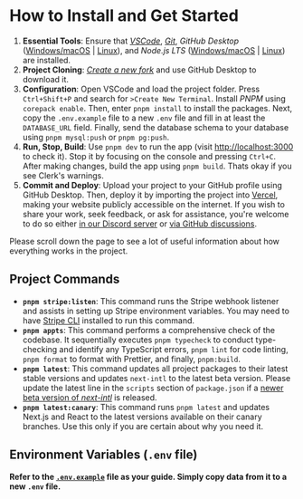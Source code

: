 # How to Install and Get Started

1. **Essential Tools**: Ensure that [_VSCode_](https://code.visualstudio.com), [_Git_](https://learn.microsoft.com/en-us/devops/develop/git/install-and-set-up-git), _GitHub Desktop_ ([Windows/macOS](https://desktop.github.com/) | [Linux](https://dev.to/rahedmir/is-github-desktop-available-for-gnu-linux-4a69)), and _Node.js LTS_ ([Windows/macOS](https://nodejs.org) | [Linux](https://youtu.be/NS3aTgKztis)) are installed.
2. **Project Cloning**: [_Create a new fork_](https://github.com/arvisix/nsk/fork) and use GitHub Desktop to download it.
3. **Configuration**: Open VSCode and load the project folder. Press `Ctrl+Shift+P` and search for `>Create New Terminal`. Install _PNPM_ using `corepack enable`. Then, enter `pnpm install` to install the packages. Next, copy the `.env.example` file to a new `.env` file and fill in at least the `DATABASE_URL` field. Finally, send the database schema to your database using `pnpm mysql:push` or `pnpm pg:push`.
4. **Run, Stop, Build**: Use `pnpm dev` to run the app (visit <http://localhost:3000> to check it). Stop it by focusing on the console and pressing `Ctrl+C`. After making changes, build the app using `pnpm build`. Thats okay if you see Clerk's warnings.
5. **Commit and Deploy**: Upload your project to your GitHub profile using GitHub Desktop. Then, deploy it by importing the project into [Vercel](https://vercel.com/new), making your website publicly accessible on the internet. If you wish to share your work, seek feedback, or ask for assistance, you're welcome to do so either [in our Discord server](https://discord.gg/Pb8uKbwpsJ) or [via GitHub discussions](https://github.com/arvisix/nsk/discussions).

Please scroll down the page to see a lot of useful information about how everything works in the project.

## Project Commands

- **`pnpm stripe:listen`**: This command runs the Stripe webhook listener and assists in setting up Stripe environment variables. You may need to have [Stripe CLI](https://stripe.com/docs/stripe-cli) installed to run this command.
- **`pnpm appts`**: This command performs a comprehensive check of the codebase. It sequentially executes `pnpm typecheck` to conduct type-checking and identify any TypeScript errors, `pnpm lint` for code linting, `pnpm format` to format with Prettier, and finally, `pnpm:build`.
- **`pnpm latest`**: This command updates all project packages to their latest stable versions and updates `next-intl` to the latest beta version. Please update the latest line in the `scripts` section of `package.json` if a [newer beta version of _next-intl_](https://github.com/amannn/next-intl/pull/149) is released.
- **`pnpm latest:canary`**: This command runs `pnpm latest` and updates Next.js and React to the latest versions available on their canary branches. Use this only if you are certain about why you need it.

## Environment Variables (`.env` file)

**Refer to the [`.env.example`](https://github.com/arvisix/nsk/blob/main/.env.example) file as your guide. Simply copy data from it to a new `.env` file.**
